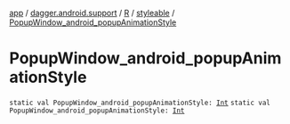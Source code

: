 [app](../../../index.md) / [dagger.android.support](../../index.md) / [R](../index.md) / [styleable](index.md) / [PopupWindow_android_popupAnimationStyle](./-popup-window_android_popup-animation-style.md)

# PopupWindow_android_popupAnimationStyle

`static val PopupWindow_android_popupAnimationStyle: `[`Int`](https://kotlinlang.org/api/latest/jvm/stdlib/kotlin/-int/index.html)
`static val PopupWindow_android_popupAnimationStyle: `[`Int`](https://kotlinlang.org/api/latest/jvm/stdlib/kotlin/-int/index.html)